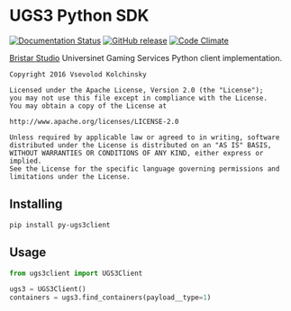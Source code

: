 # UGS3 Python SDK

[![Documentation Status](https://readthedocs.org/projects/py-ugs3client/badge/?version=latest)](http://py-ugs3client.readthedocs.io/?badge=latest) [![GitHub release](https://img.shields.io/github/release/vsevolod-kolchinsky/py-ugs3client.svg)]() [![Code Climate](https://codeclimate.com/github/vsevolod-kolchinsky/py-ugs3client/badges/gpa.svg)](https://codeclimate.com/github/vsevolod-kolchinsky/py-ugs3client)

[Bristar Studio](http://bristarstudio.com) Universinet Gaming Services Python client implementation.

```
Copyright 2016 Vsevolod Kolchinsky

Licensed under the Apache License, Version 2.0 (the "License");
you may not use this file except in compliance with the License.
You may obtain a copy of the License at

http://www.apache.org/licenses/LICENSE-2.0

Unless required by applicable law or agreed to in writing, software
distributed under the License is distributed on an "AS IS" BASIS,
WITHOUT WARRANTIES OR CONDITIONS OF ANY KIND, either express or implied.
See the License for the specific language governing permissions and
limitations under the License.
```

## Installing

```
pip install py-ugs3client
```

## Usage

```python
from ugs3client import UGS3Client

ugs3 = UGS3Client()
containers = ugs3.find_containers(payload__type=1)

```

   
